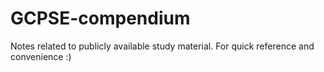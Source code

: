 # GCPSE-compendium
Notes related to publicly available study material. For quick reference and convenience :)
